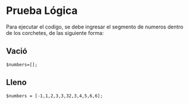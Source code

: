 # Prueba Lógica

Para ejecutar el codigo, se debe ingresar el segmento de numeros dentro de los corchetes, de las siguiente forma:

## Vació
    $numbers=[]; 

## Lleno
    $numbers = [-1,1,2,3,3,32,3,4,5,6,6];